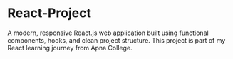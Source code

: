 # React-Project
A modern, responsive React.js web application built using functional components, hooks, and clean project structure. This project is part of my React learning journey from Apna College.
